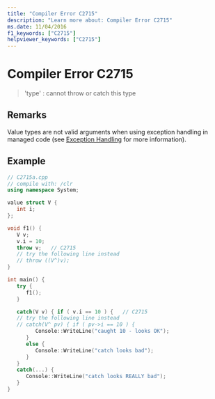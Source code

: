 ```yaml
---
title: "Compiler Error C2715"
description: "Learn more about: Compiler Error C2715"
ms.date: 11/04/2016
f1_keywords: ["C2715"]
helpviewer_keywords: ["C2715"]
---
```

# Compiler Error C2715

> 'type' : cannot throw or catch this type

## Remarks

Value types are not valid arguments when using exception handling in managed code (see [Exception Handling](../../extensions/exception-handling-cpp-component-extensions.md) for more information).

## Example

```cpp
// C2715a.cpp
// compile with: /clr
using namespace System;

value struct V {
   int i;
};

void f1() {
   V v;
   v.i = 10;
   throw v;   // C2715
   // try the following line instead
   // throw ((V^)v);
}

int main() {
   try {
      f1();
   }

   catch(V v) { if ( v.i == 10 ) {   // C2715
   // try the following line instead
   // catch(V^ pv) { if ( pv->i == 10 ) {
         Console::WriteLine("caught 10 - looks OK");
      }
      else {
         Console::WriteLine("catch looks bad");
      }
   }
   catch(...) {
      Console::WriteLine("catch looks REALLY bad");
   }
}
```
